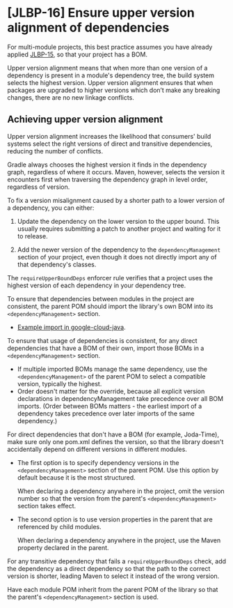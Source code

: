 # [JLBP-16] Ensure upper version alignment of dependencies

For multi-module projects, this best practice assumes you have already applied
[JLBP-15](JLBP-15.md), so that your project has a BOM.

Upper version alignment means that when more than one version of a dependency
is present in a module's dependency tree, the build system selects
the highest version. Upper version alignment ensures that when packages are
upgraded to higher versions which don’t make any breaking changes,
there are no new linkage conflicts.

## Achieving upper version alignment

Upper version alignment increases the likelihood that consumers' build systems
select the right versions of direct and transitive dependencies, reducing the
number of conflicts.

Gradle always chooses the highest version it finds in the dependency graph,
regardless of where it occurs. Maven, however, selects
the version it encounters first when traversing the dependency graph
in level order, regardless of version. 

To fix a version misalignment caused by a shorter
path to a lower version of a dependency, you can either:

1. Update the dependency on the lower version to the upper bound.
   This usually requires submitting a patch to another project 
   and waiting for it to release. 
   
2. Add the newer version of the dependency to the `dependencyManagement` 
   section of your project, even though it does not directly 
   import any of that dependency's classes. 

The `requireUpperBoundDeps` enforcer rule verifies that
a project uses the highest version of each dependency in your dependency tree.

To ensure that dependencies between modules in the project are consistent,
the parent POM should import the library's own BOM into its
`<dependencyManagement>` section.

  - [Example import in google-cloud-java](https://github.com/GoogleCloudPlatform/google-cloud-java/blob/36409f5b1df89609eaef92d09cebea97931339bd/google-cloud-clients/pom.xml#L174).

To ensure that usage of dependencies is consistent, for any direct
dependencies that have a BOM of their own, import those BOMs in a
`<dependencyManagement>` section.

  - If multiple imported BOMs manage the same dependency, use the
    `<dependencyManagement>` of the parent POM to select a compatible version,
    typically the highest.
  - Order doesn't matter for the override, because all explicit version
    declarations in dependencyManagement take precedence over all BOM
    imports. (Order between BOMs matters - the earliest import of a dependency
    takes precedence over later imports of the same dependency.)

For direct dependencies that don't have a BOM (for example, Joda-Time), make
sure only one pom.xml defines the version, so that the library doesn't
accidentally depend on different versions in different modules.

  - The first option is to specify dependency versions in the
    `<dependencyManagement>` section of the parent POM. Use this option by
    default because it is the most structured.

    When declaring a dependency anywhere in the project, omit the version
    number so that the version from the parent's `<dependencyManagement>`
    section takes effect.

  - The second option is to use version properties in the parent that are
    referenced by child modules.

    When declaring a dependency anywhere in the project, use the Maven
    property declared in the parent.

For any transitive dependency that fails a `requireUpperBoundDeps` check, add
the dependency as a direct dependency so that the path to the correct version
is shorter, leading Maven to select it instead of the wrong version.

Have each module POM inherit from the parent POM of the library so that the
parent's `<dependencyManagement>` section is used.
